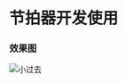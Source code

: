 # 节拍器开发使用

### 效果图
![小过去](https://upload-images.jianshu.io/upload_images/3643442-a404001d43fd07bf.jpg)
